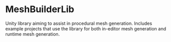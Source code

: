 # MeshBuilderLib
Unity library aiming to assist in procedural mesh generation. Includes example projects that use the library for both in-editor mesh generation and runtime mesh generation.
